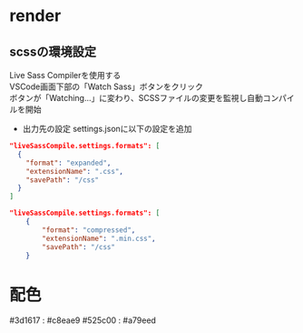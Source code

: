 # render

## scssの環境設定
Live Sass Compilerを使用する  
VSCode画面下部の「Watch Sass」ボタンをクリック  
ボタンが「Watching...」に変わり、SCSSファイルの変更を監視し自動コンパイルを開始  

- 出力先の設定
settings.jsonに以下の設定を追加  

```json
"liveSassCompile.settings.formats": [
  {
    "format": "expanded",
    "extensionName": ".css",
    "savePath": "/css"
  }
]
```

```json
"liveSassCompile.settings.formats": [
    {
        "format": "compressed",
        "extensionName": ".min.css",
        "savePath": "/css"
    }
```

# 配色
#3d1617 : #c8eae9
#525c00 : #a79eed